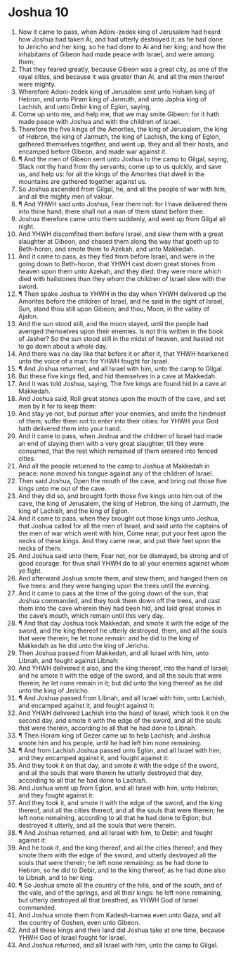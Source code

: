﻿# Joshua 10
1. Now it came to pass, when Adoni-zedek king of Jerusalem had heard how Joshua had taken Ai, and had utterly destroyed it; as he had done to Jericho and her king, so he had done to Ai and her king; and how the inhabitants of Gibeon had made peace with Israel, and were among them; 
2. That they feared greatly, because Gibeon was a great city, as one of the royal cities, and because it was greater than Ai, and all the men thereof were mighty. 
3. Wherefore Adoni-zedek king of Jerusalem sent unto Hoham king of Hebron, and unto Piram king of Jarmuth, and unto Japhia king of Lachish, and unto Debir king of Eglon, saying, 
4. Come up unto me, and help me, that we may smite Gibeon: for it hath made peace with Joshua and with the children of Israel. 
5. Therefore the five kings of the Amorites, the king of Jerusalem, the king of Hebron, the king of Jarmuth, the king of Lachish, the king of Eglon, gathered themselves together, and went up, they and all their hosts, and encamped before Gibeon, and made war against it. 
6. ¶ And the men of Gibeon sent unto Joshua to the camp to Gilgal, saying, Slack not thy hand from thy servants; come up to us quickly, and save us, and help us: for all the kings of the Amorites that dwell in the mountains are gathered together against us. 
7. So Joshua ascended from Gilgal, he, and all the people of war with him, and all the mighty men of valour. 
8. ¶ And YHWH said unto Joshua, Fear them not: for I have delivered them into thine hand; there shall not a man of them stand before thee. 
9. Joshua therefore came unto them suddenly, and went up from Gilgal all night. 
10. And YHWH discomfited them before Israel, and slew them with a great slaughter at Gibeon, and chased them along the way that goeth up to Beth-horon, and smote them to Azekah, and unto Makkedah. 
11. And it came to pass, as they fled from before Israel, and were in the going down to Beth-horon, that YHWH cast down great stones from heaven upon them unto Azekah, and they died: they were more which died with hailstones than they whom the children of Israel slew with the sword. 
12. ¶ Then spake Joshua to YHWH in the day when YHWH delivered up the Amorites before the children of Israel, and he said in the sight of Israel, Sun, stand thou still upon Gibeon; and thou, Moon, in the valley of Ajalon. 
13. And the sun stood still, and the moon stayed, until the people had avenged themselves upon their enemies. Is not this written in the book of Jasher? So the sun stood still in the midst of heaven, and hasted not to go down about a whole day. 
14. And there was no day like that before it or after it, that YHWH hearkened unto the voice of a man: for YHWH fought for Israel. 
15. ¶ And Joshua returned, and all Israel with him, unto the camp to Gilgal. 
16. But these five kings fled, and hid themselves in a cave at Makkedah. 
17. And it was told Joshua, saying, The five kings are found hid in a cave at Makkedah. 
18. And Joshua said, Roll great stones upon the mouth of the cave, and set men by it for to keep them: 
19. And stay ye not, but pursue after your enemies, and smite the hindmost of them; suffer them not to enter into their cities: for YHWH your God hath delivered them into your hand. 
20. And it came to pass, when Joshua and the children of Israel had made an end of slaying them with a very great slaughter, till they were consumed, that the rest which remained of them entered into fenced cities. 
21. And all the people returned to the camp to Joshua at Makkedah in peace: none moved his tongue against any of the children of Israel. 
22. Then said Joshua, Open the mouth of the cave, and bring out those five kings unto me out of the cave. 
23. And they did so, and brought forth those five kings unto him out of the cave, the king of Jerusalem, the king of Hebron, the king of Jarmuth, the king of Lachish, and the king of Eglon. 
24. And it came to pass, when they brought out those kings unto Joshua, that Joshua called for all the men of Israel, and said unto the captains of the men of war which went with him, Come near, put your feet upon the necks of these kings. And they came near, and put their feet upon the necks of them. 
25. And Joshua said unto them, Fear not, nor be dismayed, be strong and of good courage: for thus shall YHWH do to all your enemies against whom ye fight. 
26. And afterward Joshua smote them, and slew them, and hanged them on five trees: and they were hanging upon the trees until the evening. 
27. And it came to pass at the time of the going down of the sun, that Joshua commanded, and they took them down off the trees, and cast them into the cave wherein they had been hid, and laid great stones in the cave’s mouth, which remain until this very day. 
28. ¶ And that day Joshua took Makkedah, and smote it with the edge of the sword, and the king thereof he utterly destroyed, them, and all the souls that were therein; he let none remain: and he did to the king of Makkedah as he did unto the king of Jericho. 
29. Then Joshua passed from Makkedah, and all Israel with him, unto Libnah, and fought against Libnah: 
30. And YHWH delivered it also, and the king thereof, into the hand of Israel; and he smote it with the edge of the sword, and all the souls that were therein; he let none remain in it; but did unto the king thereof as he did unto the king of Jericho. 
31. ¶ And Joshua passed from Libnah, and all Israel with him, unto Lachish, and encamped against it, and fought against it: 
32. And YHWH delivered Lachish into the hand of Israel, which took it on the second day, and smote it with the edge of the sword, and all the souls that were therein, according to all that he had done to Libnah. 
33. ¶ Then Horam king of Gezer came up to help Lachish; and Joshua smote him and his people, until he had left him none remaining. 
34. ¶ And from Lachish Joshua passed unto Eglon, and all Israel with him; and they encamped against it, and fought against it: 
35. And they took it on that day, and smote it with the edge of the sword, and all the souls that were therein he utterly destroyed that day, according to all that he had done to Lachish. 
36. And Joshua went up from Eglon, and all Israel with him, unto Hebron; and they fought against it: 
37. And they took it, and smote it with the edge of the sword, and the king thereof, and all the cities thereof, and all the souls that were therein; he left none remaining, according to all that he had done to Eglon; but destroyed it utterly, and all the souls that were therein. 
38. ¶ And Joshua returned, and all Israel with him, to Debir; and fought against it: 
39. And he took it, and the king thereof, and all the cities thereof; and they smote them with the edge of the sword, and utterly destroyed all the souls that were therein; he left none remaining: as he had done to Hebron, so he did to Debir, and to the king thereof; as he had done also to Libnah, and to her king. 
40. ¶ So Joshua smote all the country of the hills, and of the south, and of the vale, and of the springs, and all their kings: he left none remaining, but utterly destroyed all that breathed, as YHWH God of Israel commanded. 
41. And Joshua smote them from Kadesh-barnea even unto Gaza, and all the country of Goshen, even unto Gibeon. 
42. And all these kings and their land did Joshua take at one time, because YHWH God of Israel fought for Israel. 
43. And Joshua returned, and all Israel with him, unto the camp to Gilgal. 
